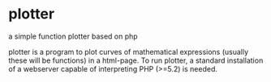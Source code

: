 # plotter
a simple function plotter based on php

plotter is a program to plot curves of mathematical expressions (usually these will be functions) in a html-page. To run
plotter, a standard installation of a webserver capable of interpreting PHP (>=5.2) is needed.

